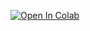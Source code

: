 [![Open In Colab](https://colab.research.google.com/assets/colab-badge.svg)](
https://colab.research.google.com/github/parhambt/Using-Linear-Algebra-in-simple-Image-Processing-for-Calc2/blob/master/Basis%20%26%20Change%20of%20Basis/Basis%20%26%20Change%20of%20Basis.ipynb)
